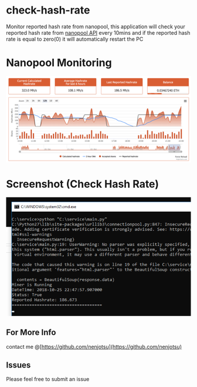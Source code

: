 # check-hash-rate
Monitor reported hash rate from nanopool, this application will check your reported hash rate from [nanopool API](https://eth.nanopool.org/api#api-Miner-LastReportedHashrateUser) every 10mins and if the reported hash rate is equal to zero(0) it will automatically restart the PC

# Nanopool Monitoring

![alt text](./nanopool.png "nanopool monitoring")

# Screenshot (Check Hash Rate)

![alt text](./sshot.png "screenshot check hash rate")

## For More Info
contact me @[https://github.com/nenjotsu](https://github.com/nenjotsu)

## Issues
Please feel free to submit an issue
